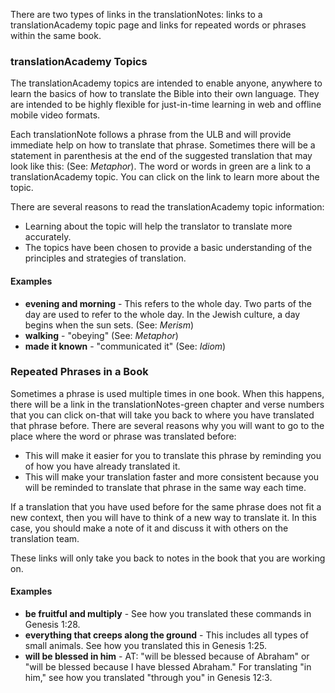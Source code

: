 
There are two types of links in the translationNotes: links to a translationAcademy topic page and links for repeated words or phrases within the same book.

### translationAcademy Topics

The translationAcademy topics are intended to enable anyone, anywhere to learn the basics of how to translate the Bible into their own language. They are intended to be highly flexible for just-in-time learning in web and offline mobile video formats. 

Each translationNote follows a phrase from the ULB and will provide immediate help on how to translate that phrase. Sometimes there will be a statement in parenthesis at the end of the suggested translation that may look like this: (See: *Metaphor*). The word or words in green are a link to a translationAcademy topic.  You can click on the link to learn more about the topic. 

There are several reasons to read the translationAcademy topic information:

  * Learning about the topic will help the translator to translate more accurately.
  * The topics have been chosen to provide a basic understanding of the principles and strategies of translation.

#### Examples

  * **evening and morning** - This refers to the whole day. Two parts of the day are used to refer to the whole day. In the Jewish culture, a day begins when the sun sets. (See: *Merism*)
  * **walking** - "obeying" (See: *Metaphor*)
  * **made it known** - "communicated it" (See: *Idiom*)



### Repeated Phrases in a Book

Sometimes a phrase is used multiple times in one book. When this happens, there will be a link in the translationNotes-green chapter and verse numbers that you can click on-that will take you back to where you have translated that phrase before.  There are several reasons why you will want to go to the place where the word or phrase was translated before:

  * This will make it easier for you to translate this phrase by reminding you of how you have already translated it. 
  * This will make your translation faster and more consistent because you will be reminded to translate that phrase in the same way each time. 

If a translation that you have used before for the same phrase does not fit a new context, then you will have to think of a new way to translate it. In this case, you should make a note of it and discuss it with others on the translation team. 

These links will only take you back to notes in the book that you are working on. 

#### Examples

  * **be fruitful and multiply** - See how you translated these commands in Genesis 1:28.
  * **everything that creeps along the ground** - This includes all types of small animals. See how you translated this in Genesis 1:25.
  * **will be blessed in him** - AT: "will be blessed because of Abraham" or "will be blessed because I have blessed Abraham." For translating "in him," see how you translated "through you" in Genesis 12:3.